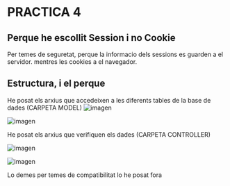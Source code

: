 # PRACTICA 4

## Perque he escollit Session i no Cookie
Per temes de seguretat, perque la informacio dels sessions es guarden a el servidor. mentres les cookies a el navegador.

## Estructura, i el perque

He posat els arxius que accedeixen a les diferents tables de la base de dades (CARPETA MODEL)
![imagen](https://github.com/user-attachments/assets/89efee7f-4747-4887-9d5c-37707cfbb9cc)

![imagen](https://github.com/user-attachments/assets/98c78193-55ee-4baa-ae3e-d02bc713a3e6)

He posat els arxius que verifiquen els dades (CARPETA CONTROLLER)


![imagen](https://github.com/user-attachments/assets/f380af7e-9ae7-40ae-90d0-623205cc4ca7)

![imagen](https://github.com/user-attachments/assets/be98d71b-db7a-4758-ac93-8bf74dac5cb6)


Lo demes per temes de compatibilitat lo he posat fora

